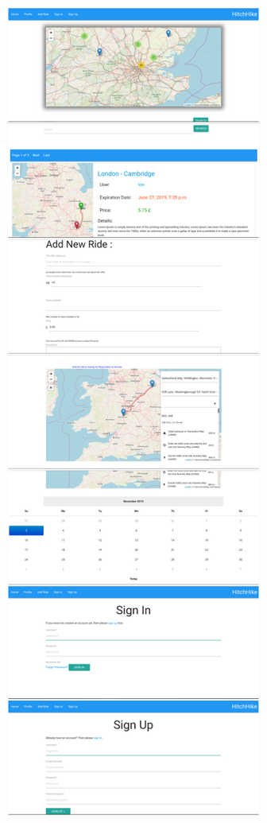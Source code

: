 <img src="images/AddRide.png" alt="hi" class="inline"/>
<img src="images/home_page.png" alt="hi" class="inline"/>
<img src="images/home_page2.png" alt="hi" class="inline"/>
<img src="images/AddRide2.png" alt="hi" class="inline"/>
<img src="images/AddRide3.png" alt="hi" class="inline"/>
<img src="images/SignIn.png" alt="hi" class="inline"/>
<img src="images/SignUp.png" alt="hi" class="inline"/>
